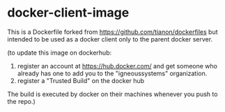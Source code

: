 docker-client-image
===================

This is a Dockerfile forked from https://github.com/tianon/dockerfiles but
intended to be used as a docker client only to the parent docker server.

(to update this image on dockerhub:

1. register an account at https://hub.docker.com/ and get someone who already has one to add you to the "igneoussystems" organization.
2. register a "Trusted Build" on the docker hub

The build is executed by docker on their machines whenever you push to the repo.)

